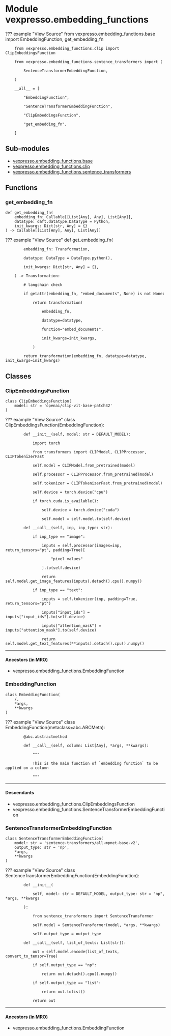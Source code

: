 # Module vexpresso.embedding_functions

??? example "View Source"
        from vexpresso.embedding_functions.base import EmbeddingFunction, get_embedding_fn

        from vexpresso.embedding_functions.clip import ClipEmbeddingsFunction

        from vexpresso.embedding_functions.sentence_transformers import (

            SentenceTransformerEmbeddingFunction,

        )

        __all__ = [

            "EmbeddingFunction",

            "SentenceTransformerEmbeddingFunction",

            "ClipEmbeddingsFunction",

            "get_embedding_fn",

        ]

## Sub-modules

* [vexpresso.embedding_functions.base](base/)
* [vexpresso.embedding_functions.clip](clip/)
* [vexpresso.embedding_functions.sentence_transformers](sentence_transformers/)

## Functions

    
### get_embedding_fn

```python3
def get_embedding_fn(
    embedding_fn: Callable[[List[Any], Any], List[Any]],
    datatype: daft.datatype.DataType = Python,
    init_kwargs: Dict[str, Any] = {}
) -> Callable[[List[Any], Any], List[Any]]
```

??? example "View Source"
        def get_embedding_fn(

            embedding_fn: Transformation,

            datatype: DataType = DataType.python(),

            init_kwargs: Dict[str, Any] = {},

        ) -> Transformation:

            # langchain check

            if getattr(embedding_fn, "embed_documents", None) is not None:

                return transformation(

                    embedding_fn,

                    datatype=datatype,

                    function="embed_documents",

                    init_kwargs=init_kwargs,

                )

            return transformation(embedding_fn, datatype=datatype, init_kwargs=init_kwargs)

## Classes

### ClipEmbeddingsFunction

```python3
class ClipEmbeddingsFunction(
    model: str = 'openai/clip-vit-base-patch32'
)
```

??? example "View Source"
        class ClipEmbeddingsFunction(EmbeddingFunction):

            def __init__(self, model: str = DEFAULT_MODEL):

                import torch

                from transformers import CLIPModel, CLIPProcessor, CLIPTokenizerFast

                self.model = CLIPModel.from_pretrained(model)

                self.processor = CLIPProcessor.from_pretrained(model)

                self.tokenizer = CLIPTokenizerFast.from_pretrained(model)

                self.device = torch.device("cpu")

                if torch.cuda.is_available():

                    self.device = torch.device("cuda")

                    self.model = self.model.to(self.device)

            def __call__(self, inp, inp_type: str):

                if inp_type == "image":

                    inputs = self.processor(images=inp, return_tensors="pt", padding=True)[

                        "pixel_values"

                    ].to(self.device)

                    return self.model.get_image_features(inputs).detach().cpu().numpy()

                if inp_type == "text":

                    inputs = self.tokenizer(inp, padding=True, return_tensors="pt")

                    inputs["input_ids"] = inputs["input_ids"].to(self.device)

                    inputs["attention_mask"] = inputs["attention_mask"].to(self.device)

                    return self.model.get_text_features(**inputs).detach().cpu().numpy()

------

#### Ancestors (in MRO)

* vexpresso.embedding_functions.EmbeddingFunction

### EmbeddingFunction

```python3
class EmbeddingFunction(
    /,
    *args,
    **kwargs
)
```

??? example "View Source"
        class EmbeddingFunction(metaclass=abc.ABCMeta):

            @abc.abstractmethod

            def __call__(self, column: List[Any], *args, **kwargs):

                """

                This is the main function of `embedding function` to be applied on a column

                """

------

#### Descendants

* vexpresso.embedding_functions.ClipEmbeddingsFunction
* vexpresso.embedding_functions.SentenceTransformerEmbeddingFunction

### SentenceTransformerEmbeddingFunction

```python3
class SentenceTransformerEmbeddingFunction(
    model: str = 'sentence-transformers/all-mpnet-base-v2',
    output_type: str = 'np',
    *args,
    **kwargs
)
```

??? example "View Source"
        class SentenceTransformerEmbeddingFunction(EmbeddingFunction):

            def __init__(

                self, model: str = DEFAULT_MODEL, output_type: str = "np", *args, **kwargs

            ):

                from sentence_transformers import SentenceTransformer

                self.model = SentenceTransformer(model, *args, **kwargs)

                self.output_type = output_type

            def __call__(self, list_of_texts: List[str]):

                out = self.model.encode(list_of_texts, convert_to_tensor=True)

                if self.output_type == "np":

                    return out.detach().cpu().numpy()

                if self.output_type == "list":

                    return out.tolist()

                return out

------

#### Ancestors (in MRO)

* vexpresso.embedding_functions.EmbeddingFunction